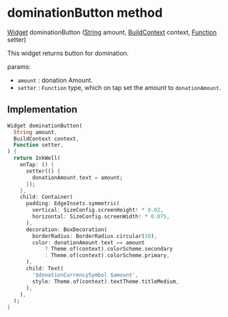 


# dominationButton method








[Widget](https://api.flutter.dev/flutter/widgets/Widget-class.html) dominationButton
([String](https://api.flutter.dev/flutter/dart-core/String-class.html) amount, [BuildContext](https://api.flutter.dev/flutter/widgets/BuildContext-class.html) context, [Function](https://api.flutter.dev/flutter/dart-core/Function-class.html) setter)





<p>This widget returns button for domination.</p>
<p>params:</p>
<ul>
<li><code>amount</code> : donation Amount.</li>
<li><code>setter</code> : <code>Function</code> type, which on tap set the amount to <code>donationAmount</code>.</li>
</ul>



## Implementation

```dart
Widget dominationButton(
  String amount,
  BuildContext context,
  Function setter,
) {
  return InkWell(
    onTap: () {
      setter(() {
        donationAmount.text = amount;
      });
    },
    child: Container(
      padding: EdgeInsets.symmetric(
        vertical: SizeConfig.screenHeight! * 0.02,
        horizontal: SizeConfig.screenWidth! * 0.075,
      ),
      decoration: BoxDecoration(
        borderRadius: BorderRadius.circular(10),
        color: donationAmount.text == amount
            ? Theme.of(context).colorScheme.secondary
            : Theme.of(context).colorScheme.primary,
      ),
      child: Text(
        '$donationCurrencySymbol $amount',
        style: Theme.of(context).textTheme.titleMedium,
      ),
    ),
  );
}
```







